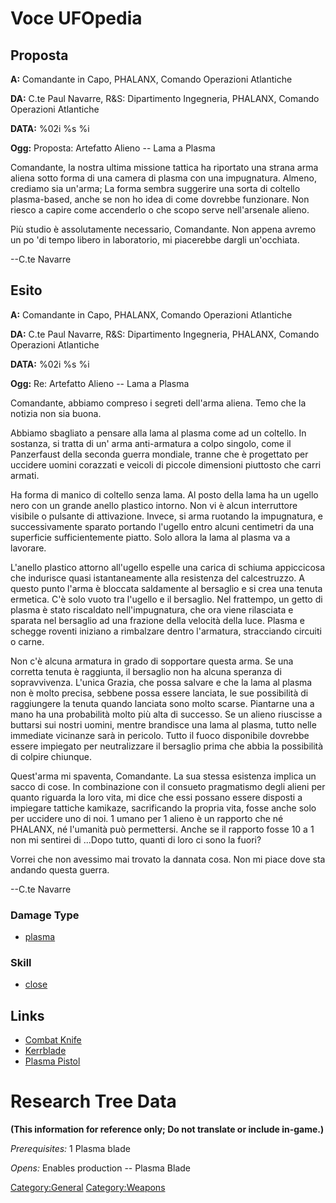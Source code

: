 # Voce UFOpedia

## Proposta

**A:** Comandante in Capo, PHALANX, Comando Operazioni Atlantiche

**DA:** C.te Paul Navarre, R&S: Dipartimento Ingegneria, PHALANX,
Comando Operazioni Atlantiche

**DATA:** %02i %s %i

**Ogg:** Proposta: Artefatto Alieno -- Lama a Plasma

Comandante, la nostra ultima missione tattica ha riportato una strana
arma aliena sotto forma di una camera di plasma con una impugnatura.
Almeno, crediamo sia un'arma; La forma sembra suggerire una sorta di
coltello plasma-based, anche se non ho idea di come dovrebbe funzionare.
Non riesco a capire come accenderlo o che scopo serve nell'arsenale
alieno.

Più studio è assolutamente necessario, Comandante. Non appena avremo un
po 'di tempo libero in laboratorio, mi piacerebbe dargli un'occhiata.

--C.te Navarre

## Esito

**A:** Comandante in Capo, PHALANX, Comando Operazioni Atlantiche

**DA:** C.te Paul Navarre, R&S: Dipartimento Ingegneria, PHALANX,
Comando Operazioni Atlantiche

**DATA:** %02i %s %i

**Ogg:** Re: Artefatto Alieno -- Lama a Plasma

Comandante, abbiamo compreso i segreti dell'arma aliena. Temo che la
notizia non sia buona.

Abbiamo sbagliato a pensare alla lama al plasma come ad un coltello. In
sostanza, si tratta di un' arma anti-armatura a colpo singolo, come il
Panzerfaust della seconda guerra mondiale, tranne che è progettato per
uccidere uomini corazzati e veicoli di piccole dimensioni piuttosto che
carri armati.

Ha forma di manico di coltello senza lama. Al posto della lama ha un
ugello nero con un grande anello plastico intorno. Non vi è alcun
interruttore visibile o pulsante di attivazione. Invece, si arma
ruotando la impugnatura, e successivamente sparato portando l'ugello
entro alcuni centimetri da una superficie sufficientemente piatto. Solo
allora la lama al plasma va a lavorare.

L'anello plastico attorno all'ugello espelle una carica di schiuma
appiccicosa che indurisce quasi istantaneamente alla resistenza del
calcestruzzo. A questo punto l'arma è bloccata saldamente al bersaglio e
si crea una tenuta ermetica. C'è solo vuoto tra l'ugello e il bersaglio.
Nel frattempo, un getto di plasma è stato riscaldato nell'impugnatura,
che ora viene rilasciata e sparata nel bersaglio ad una frazione della
velocità della luce. Plasma e schegge roventi iniziano a rimbalzare
dentro l'armatura, stracciando circuiti o carne.

Non c'è alcuna armatura in grado di sopportare questa arma. Se una
corretta tenuta è raggiunta, il bersaglio non ha alcuna speranza di
sopravvivenza. L'unica Grazia, che possa salvare e che la lama al plasma
non è molto precisa, sebbene possa essere lanciata, le sue possibilità
di raggiungere la tenuta quando lanciata sono molto scarse. Piantarne
una a mano ha una probabilità molto più alta di successo. Se un alieno
riuscisse a buttarsi sui nostri uomini, mentre brandisce una lama al
plasma, tutto nelle immediate vicinanze sarà in pericolo. Tutto il fuoco
disponibile dovrebbe essere impiegato per neutralizzare il bersaglio
prima che abbia la possibilità di colpire chiunque.

Quest'arma mi spaventa, Comandante. La sua stessa esistenza implica un
sacco di cose. In combinazione con il consueto pragmatismo degli alieni
per quanto riguarda la loro vita, mi dice che essi possano essere
disposti a impiegare tattiche kamikaze, sacrificando la propria vita,
fosse anche solo per uccidere uno di noi. 1 umano per 1 alieno è un
rapporto che né PHALANX, né l'umanità può permettersi. Anche se il
rapporto fosse 10 a 1 non mi sentirei di ...Dopo tutto, quanti di loro
ci sono la fuori?

Vorrei che non avessimo mai trovato la dannata cosa. Non mi piace dove
sta andando questa guerra.

--C.te Navarre

### Damage Type

- [plasma](Damage/plasma "wikilink")

### Skill

- [close](Skills/close "wikilink")

## Links

- [Combat Knife](Equipment/Secondary_Weapons/Combat_Knife "wikilink")
- [Kerrblade](Equipment/Secondary_Weapons/Kerrblade "wikilink")
- [Plasma Pistol](Equipment/Secondary_Weapons/Plasma_Pistol "wikilink")

# Research Tree Data

**(This information for reference only; Do not translate or include
in-game.)**

*Prerequisites:* 1 Plasma blade

*Opens:* Enables production -- Plasma Blade

[Category:General](Category:General "wikilink")
[Category:Weapons](Category:Weapons "wikilink")